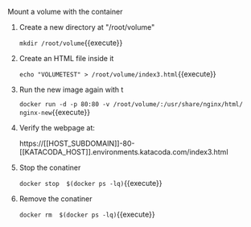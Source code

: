Mount  a volume with the container

1. Create a new directory at "/root/volume"

    `mkdir /root/volume`{{execute}}
    
2. Create an HTML file inside it

    `echo "VOLUMETEST" > /root/volume/index3.html`{{execute}}
    
3. Run the new image again with t

    `docker run -d -p 80:80 -v /root/volume/:/usr/share/nginx/html/  nginx-new`{{execute}} 

4. Verify the webpage at:

    https://[[HOST_SUBDOMAIN]]-80-[[KATACODA_HOST]].environments.katacoda.com/index3.html 
 
5. Stop the conatiner 

    `docker stop  $(docker ps -lq)`{{execute}}

6. Remove the conatiner 

    `docker rm  $(docker ps -lq)`{{execute}}     
